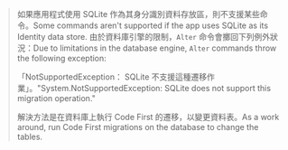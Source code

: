 > <span data-ttu-id="f5b34-101">如果應用程式使用 SQLite 作為其身分識別資料存放區，則不支援某些命令。</span><span class="sxs-lookup"><span data-stu-id="f5b34-101">Some commands aren't supported if the app uses SQLite as its Identity data store.</span></span> <span data-ttu-id="f5b34-102">由於資料庫引擎的限制，`Alter` 命令會擲回下列例外狀況：</span><span class="sxs-lookup"><span data-stu-id="f5b34-102">Due to limitations in the database engine, `Alter` commands throw the following exception:</span></span>
>
> <span data-ttu-id="f5b34-103">「NotSupportedException： SQLite 不支援這種遷移作業」。</span><span class="sxs-lookup"><span data-stu-id="f5b34-103">"System.NotSupportedException: SQLite does not support this migration operation."</span></span> 
>
> <span data-ttu-id="f5b34-104">解決方法是在資料庫上執行 Code First 的遷移，以變更資料表。</span><span class="sxs-lookup"><span data-stu-id="f5b34-104">As a work around, run Code First migrations on the database to change the tables.</span></span>
